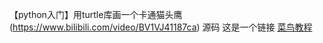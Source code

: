 【python入门】用turtle库画一个卡通猫头鹰(https://www.bilibili.com/video/BV1VJ41187ca) 源码
这是一个链接 [菜鸟教程](https://www.runoob.com)
